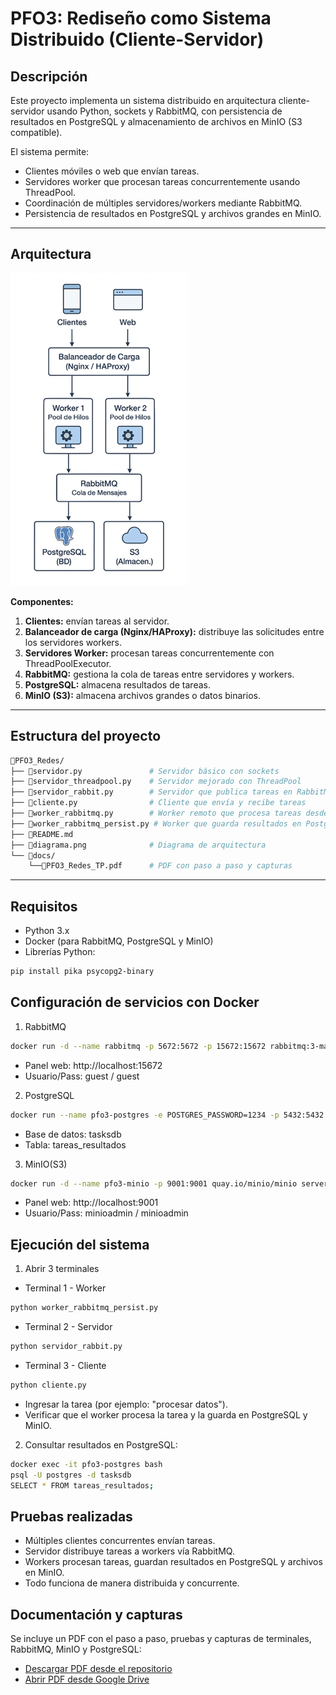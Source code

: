 # PFO3: Rediseño como Sistema Distribuido (Cliente-Servidor)

## Descripción
Este proyecto implementa un sistema distribuido en arquitectura cliente-servidor usando Python, sockets y RabbitMQ, con persistencia de resultados en PostgreSQL y almacenamiento de archivos en MinIO (S3 compatible).

El sistema permite:
- Clientes móviles o web que envían tareas.  
- Servidores worker que procesan tareas concurrentemente usando ThreadPool.  
- Coordinación de múltiples servidores/workers mediante RabbitMQ.  
- Persistencia de resultados en PostgreSQL y archivos grandes en MinIO.  

---

## Arquitectura

![diagrama](diagrama.png)

**Componentes:**
1. **Clientes:** envían tareas al servidor.  
2. **Balanceador de carga (Nginx/HAProxy):** distribuye las solicitudes entre los servidores workers.  
3. **Servidores Worker:** procesan tareas concurrentemente con ThreadPoolExecutor.  
4. **RabbitMQ:** gestiona la cola de tareas entre servidores y workers.  
5. **PostgreSQL:** almacena resultados de tareas.  
6. **MinIO (S3):** almacena archivos grandes o datos binarios.  

---

## Estructura del proyecto
```bash
📁PFO3_Redes/
├── 📄servidor.py               # Servidor básico con sockets
├── 📄servidor_threadpool.py    # Servidor mejorado con ThreadPool
├── 📄servidor_rabbit.py        # Servidor que publica tareas en RabbitMQ
├── 📄cliente.py                # Cliente que envía y recibe tareas
├── 📄worker_rabbitmq.py        # Worker remoto que procesa tareas desde RabbitMQ
├── 📄worker_rabbitmq_persist.py # Worker que guarda resultados en PostgreSQL
├── 📄README.md                 
├── 📄diagrama.png              # Diagrama de arquitectura
└── 📁docs/
    └──📄PFO3_Redes_TP.pdf      # PDF con paso a paso y capturas
```

---

## Requisitos

- Python 3.x  
- Docker (para RabbitMQ, PostgreSQL y MinIO)  
- Librerías Python:
```bash
pip install pika psycopg2-binary
```

## Configuración de servicios con Docker
1. RabbitMQ
```bash
docker run -d --name rabbitmq -p 5672:5672 -p 15672:15672 rabbitmq:3-management
```
- Panel web: http://localhost:15672
- Usuario/Pass: guest / guest

2. PostgreSQL
```bash
docker run --name pfo3-postgres -e POSTGRES_PASSWORD=1234 -p 5432:5432 -d postgres:15
``` 
- Base de datos: tasksdb
- Tabla: tareas_resultados

3. MinIO(S3)
```bash
docker run -d --name pfo3-minio -p 9001:9001 quay.io/minio/minio server /data
```
- Panel web: http://localhost:9001
- Usuario/Pass: minioadmin / minioadmin

## Ejecución del sistema
1. Abrir 3 terminales
- Terminal 1 - Worker
```bash
python worker_rabbitmq_persist.py
```
- Terminal 2 - Servidor
```bash
python servidor_rabbit.py
```
- Terminal 3 - Cliente
```bash
python cliente.py
```
- Ingresar la tarea (por ejemplo: "procesar datos").
- Verificar que el worker procesa la tarea y la guarda en PostgreSQL y MinIO.
2. Consultar resultados en PostgreSQL:
```bash
docker exec -it pfo3-postgres bash
psql -U postgres -d tasksdb
SELECT * FROM tareas_resultados;
```
## Pruebas realizadas
- Múltiples clientes concurrentes envían tareas.
- Servidor distribuye tareas a workers vía RabbitMQ.
- Workers procesan tareas, guardan resultados en PostgreSQL y archivos en MinIO.
- Todo funciona de manera distribuida y concurrente.
## Documentación y capturas
Se incluye un PDF con el paso a paso, pruebas y capturas de terminales, RabbitMQ, MinIO y PostgreSQL:
- [Descargar PDF desde el repositorio](docs/PFO3_Redes_TP.pdf)
- [Abrir PDF desde Google Drive](https://drive.google.com/file/d/19xXCK2_mZjykRHDufpfBRRK75m4mUlWE/view?usp=sharing)
